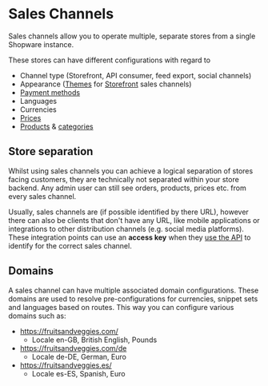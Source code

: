 # Sales Channels

Sales channels allow you to operate multiple, separate stores from a single Shopware instance.

These stores can have different configurations with regard to

* Channel type \(Storefront, API consumer, feed export, social channels\)
* Appearance \([Themes](../../../guides/plugins/themes.md) for [Storefront](../../framework/architecture/storefront.md) sales channels\)
* [Payment methods](../checkout/payments.md)
* Languages
* Currencies
* [Prices](prices.md)
* [Products](products.md) & [categories](categories.md)

## Store separation

Whilst using sales channels you can achieve a logical separation of stores facing customers, they are technically not separated within your store backend. Any admin user can still see orders, products, prices etc. from every sales channel.

Usually, sales channels are \(if possible identified by there URL\), however there can also be clients that don't have any URL, like mobile applications or integrations to other distribution channels \(e.g. social media platforms\). These integration points can use an **access key** when they [use the API](../../../guides/integrations-api/store-api-guide/#authentication-and-setup) to identify for the correct sales channel.

## Domains

A sales channel can have multiple associated domain configurations. These domains are used to resolve pre-configurations for currencies, snippet sets and languages based on routes. This way you can configure various domains such as:

* https://fruitsandveggies.com/
  * Locale en-GB, British English, Pounds
* https://fruitsandveggies.com/de
  * Locale de-DE, German, Euro
* https://fruitsandveggies.es/
  * Locale es-ES, Spanish, Euro

